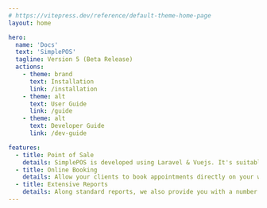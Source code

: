 ```yaml
---
# https://vitepress.dev/reference/default-theme-home-page
layout: home

hero:
  name: 'Docs'
  text: 'SimplePOS'
  tagline: Version 5 (Beta Release)
  actions:
    - theme: brand
      text: Installation
      link: /installation
    - theme: alt
      text: User Guide
      link: /guide
    - theme: alt
      text: Developer Guide
      link: /dev-guide

features:
  - title: Point of Sale
    details: SimplePOS is developed using Laravel & Vuejs. It's suitable for small and medium businesses with simple and friendly user interface.
  - title: Online Booking
    details: Allow your clients to book appointments directly on your website with option to require a partial/full payment upfront.
  - title: Extensive Reports
    details: Along standard reports, we also provide you with a number of advanced reports that give you deeper insight into your business.
---
```

